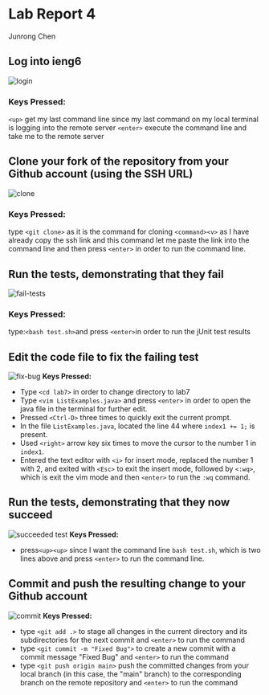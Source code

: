 # Lab Report 4
Junrong Chen

## Log into ieng6
![login](https://github.com/JunrongChen2004/CSE15L/assets/122309066/625ad7d9-6d15-4610-ac28-0c66466403d5)
### Keys Pressed:
`<up>` get my last command line since my last command on my local terminal is logging into the remote server `<enter>` execute the command line and take me to the remote server

## Clone your fork of the repository from your Github account (using the SSH URL)
![clone](https://github.com/JunrongChen2004/CSE15L/assets/122309066/ab996e88-459d-4126-99cc-3b244c44a9ca)
### Keys Pressed:
type `<git clone>` as it is the command for cloning `<command><v>` as I have already copy the ssh link and this command let me paste the link into the command line and then press `<enter>` in order to run the command line.

## Run the tests, demonstrating that they fail
![fail-tests](https://github.com/JunrongChen2004/CSE15L/assets/122309066/42490cc5-4fef-4f37-ac28-3d98abb1c446)
### Keys Pressed:
type:`<bash test.sh>`and press `<enter>`in order to run the jUnit test results

## Edit the code file to fix the failing test
![fix-bug](https://github.com/JunrongChen2004/CSE15L/assets/122309066/f438f299-e7e2-44e8-b9b8-f36c9f475d2d)
**Keys Pressed:**
- Type `<cd lab7>` in order to change directory to lab7
- Type `<vim ListExamples.java>` and press `<enter>` in order to open the java file in the terminal for further edit.
- Pressed `<Ctrl-D>` three times to quickly exit the current prompt.
- In the file `ListExamples.java`, located the line 44 where `index1 += 1;` is present.
- Used `<right>` arrow key six times to move the cursor to the number 1 in `index1`.
- Entered the text editor with `<i>` for insert mode, replaced the number 1 with 2, and exited with `<Esc>` to exit the insert mode, followed by `<:wq>`, which is exit the vim mode and then `<enter>` to run the `:wq` command.

## Run the tests, demonstrating that they now succeed
![succeeded test](https://github.com/JunrongChen2004/CSE15L/assets/122309066/5cc74e35-382f-4033-af66-d1fa788874ef)
**Keys Pressed:**
- press`<up><up>` since I want the command line `bash test.sh`, which is two lines above and press `<enter>` to run the command line.

## Commit and push the resulting change to your Github account
![commit](https://github.com/JunrongChen2004/CSE15L/assets/122309066/1fe5edb2-7dae-46d1-a7ba-35ec1a244f21)
**Keys Pressed:**
- type `<git add .>` to stage all changes in the current directory and its subdirectories for the next commit and `<enter>` to run the command
- type `<git commit -m "Fixed Bug">` to create a new commit with a commit message "Fixed Bug" and `<enter>` to run the command
- type `<git push origin main>` push the committed changes from your local branch (in this case, the "main" branch) to the corresponding branch on the remote repository and `<enter>` to run the command
